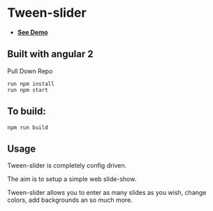 # Tween-slider

* **[See Demo](https://haydensookchand.github.io/tween-slider)**

## Built with angular 2
Pull Down Repo
```
run npm install
run npm start
```

## To build:
```
npm run build
```



## Usage
Tween-slider is completely config driven.

The aim is to setup a simple web slide-show.

Tween-slider allows you to enter as many slides as you wish, change colors, add backgrounds an so much more.

